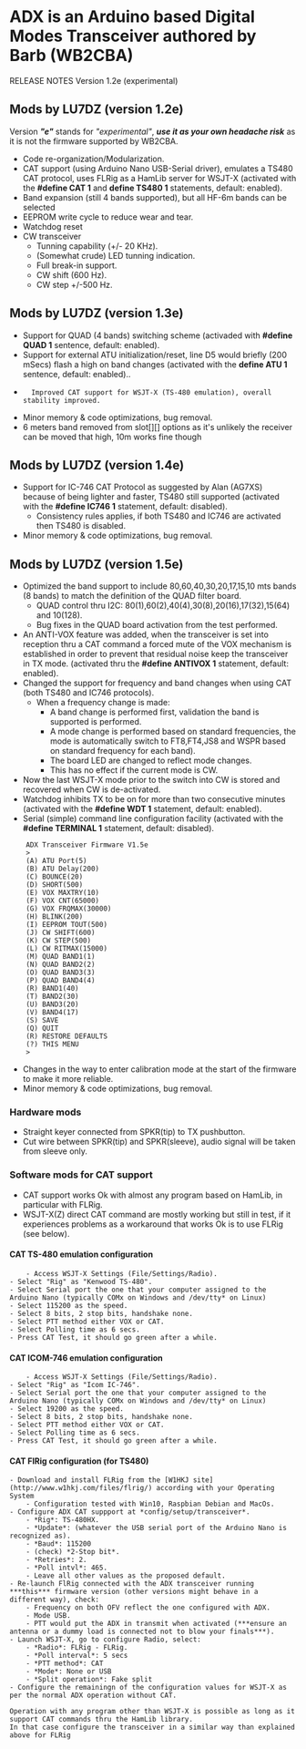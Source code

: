 # ADX is an Arduino based Digital Modes Transceiver authored by Barb (WB2CBA)

RELEASE NOTES Version 1.2e (experimental)

## Mods by LU7DZ (version 1.2e)

Version ***"e"*** stands for *"experimental"*, ***use it as your own headache risk*** as it is not the firmware supported by WB2CBA.

-	Code re-organization/Modularization.
-	CAT support (using Arduino Nano USB-Serial driver), emulates a TS480 CAT protocol, uses FLRig as a HamLib server for WSJT-X (activated with the **#define CAT 1** and **define TS480 1** statements, default: enabled).
-	Band expansion (still 4 bands supported), but all HF-6m bands can be selected
-	EEPROM write cycle to reduce wear and tear.
-	Watchdog reset
-	CW transceiver
	- Tunning capability (+/- 20 KHz).
	- (Somewhat crude) LED tunning indication.
	- Full break-in support.
	- CW shift (600 Hz).
	- CW step +/-500 Hz.


## Mods by LU7DZ (version 1.3e)

-	Support for QUAD (4 bands) switching scheme (activaded with **#define QUAD 1** sentence, default: enabled).
-	Support for external ATU initialization/reset, line D5 would briefly (200 mSecs) flash a high on band changes (activated with the **define ATU 1** sentence, default: enabled)..
-       Improved CAT support for WSJT-X (TS-480 emulation), overall stability improved.
-	Minor memory & code optimizations, bug removal.
-	6 meters band removed from slot[][] options as it's unlikely the receiver can be moved that high, 10m works fine though


## Mods by LU7DZ (version 1.4e)

-	Support for IC-746 CAT Protocol as suggested by Alan (AG7XS) because of being lighter and faster, TS480 still supported (activated with the **#define IC746 1** statement, default: disabled). 
	- Consistency rules applies, if both TS480 and IC746 are activated then TS480 is disabled.
-	Minor memory & code optimizations, bug removal.


## Mods by LU7DZ (version 1.5e)

- Optimized the band support to include 80,60,40,30,20,17,15,10 mts bands (8 bands) to match the definition of the QUAD filter board.
	- QUAD control thru I2C: 80(1),60(2),40(4),30(8),20(16),17(32),15(64) and 10(128).
	- Bug fixes in the QUAD board activation from the test performed.
- An ANTI-VOX feature was added, when the transceiver is set into reception thru a CAT command a forced mute of the VOX mechanism is established in order to prevent that residual noise keep the transceiver in TX mode. (activated thru the **#define ANTIVOX 1** statement, default: enabled).
- Changed the support for frequency and band changes when using CAT (both TS480 and IC746 protocols).
	- When a frequency change is made:
		- A band change is performed first, validation the band is supported is performed.
		- A mode change is performed based on standard frequencies, the mode is automatically switch to FT8,FT4,JS8 and WSPR based on standard frequency for each band).
		- The board LED are changed to reflect mode changes.
		- This has no effect if the current mode is CW.
- Now the last WSJT-X mode prior to the switch into CW is stored and recovered when CW is de-activated.
- Watchdog inhibits TX to be on for more than two consecutive minutes (activated with the **#define WDT 1** statement, default: enabled).
- Serial (simple) command line configuration facility (activated with the **#define TERMINAL 1** statement, default: disabled).

```
	ADX Transceiver Firmware V1.5e
	>
	(A) ATU Port(5)
	(B) ATU Delay(200)
	(C) BOUNCE(20)
	(D) SHORT(500)
	(E) VOX MAXTRY(10)
	(F) VOX CNT(65000)
	(G) VOX FRQMAX(30000)
	(H) BLINK(200)
	(I) EEPROM TOUT(500)
	(J) CW SHIFT(600)
	(K) CW STEP(500)
	(L) CW RITMAX(15000)
	(M) QUAD BAND1(1)
	(N) QUAD BAND2(2)
	(O) QUAD BAND3(3)
	(P) QUAD BAND4(4)
	(R) BAND1(40)
	(T) BAND2(30)
	(U) BAND3(20)
	(V) BAND4(17)
	(S) SAVE
	(Q) QUIT
	(R) RESTORE DEFAULTS
	(?) THIS MENU
	>
```
- Changes in the way to enter calibration mode at the start of the firmware to make it more reliable.
- Minor memory & code optimizations, bug removal.

### Hardware mods

-	Straight keyer connected from SPKR(tip) to TX pushbutton.
-	Cut wire between SPKR(tip) and SPKR(sleeve), audio signal will be taken from sleeve only.

### Software mods for CAT support

-	CAT support works Ok with almost any program based on HamLib, in particular with FLRig.
-	WSJT-X(Z) direct CAT command are mostly working but still in test, if it experiences problems as a workaround that works Ok is to use FLRig (see below).

#### CAT TS-480 emulation configuration
        - Access WSJT-X Settings (File/Settings/Radio).
	- Select "Rig" as "Kenwood TS-480".
	- Select Serial port the one that your computer assigned to the Arduino Nano (typically COMx on Windows and /dev/tty* on Linux)
	- Select 115200 as the speed.
	- Select 8 bits, 2 stop bits, handshake none.
 	- Select PTT method either VOX or CAT.
	- Select Polling time as 6 secs.
	- Press CAT Test, it should go green after a while.
#### CAT ICOM-746 emulation configuration
        - Access WSJT-X Settings (File/Settings/Radio).
	- Select "Rig" as "Icom IC-746".
	- Select Serial port the one that your computer assigned to the Arduino Nano (typically COMx on Windows and /dev/tty* on Linux)
	- Select 19200 as the speed.
	- Select 8 bits, 2 stop bits, handshake none.
 	- Select PTT method either VOX or CAT.
	- Select Polling time as 6 secs.
	- Press CAT Test, it should go green after a while.

#### CAT FlRig configuration (for TS480)
	- Download and install FLRig from the [W1HKJ site] (http://www.w1hkj.com/files/flrig/) according with your Operating System
		- Configuration tested with Win10, Raspbian Debian and MacOs.
	- Configure ADX CAT suppport at *config/setup/transceiver*.
		- *Rig*: TS-480HX.
		- *Update*: (whatever the USB serial port of the Arduino Nano is recognized as).
		- *Baud*: 115200
		- (check) *2-Stop bit*.
		- *Retries*: 2.
		- *Poll intvl*: 465.
		- Leave all other values as the proposed default.
	- Re-launch FlRig connected with the ADX transceiver running ***this*** firmware version (other versions might behave in a different way), check:
		- Frequency on both OFV reflect the one configured with ADX.
		- Mode USB.
		- PTT would put the ADX in transmit when activated (***ensure an antenna or a dummy load is connected not to blow your finals***).
	- Launch WSJT-X, go to configure Radio, select:
		- *Radio*: FLRig - FLRig.
		- *Poll interval*: 5 secs
		- *PTT method*: CAT
		- *Mode*: None or USB
		- *Split operation*: Fake split
	- Configure the remainingn of the configuration values for WSJT-X as per the normal ADX operation without CAT.


```
Operation with any program other than WSJT-X is possible as long as it support CAT commands thru the HamLib library.
In that case configure the transceiver in a similar way than explained above for FLRig
```











